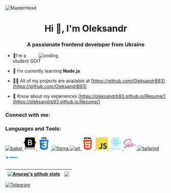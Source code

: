 ![MasterHead](https://masterscoding.com/wp-content/uploads/2020/06/Banner-817x400-05-scaled.jpg)
<h1 align="center">Hi 👋, I'm Oleksandr</h1>
<h3 align="center">A passionate frontend developer from Ukraine</h3>
<img align='right' alt='coding' width='400' src='https://media.tenor.com/2uyENRmiUt0AAAAC/coding.gif'>

- 🔭I'm a student GOIT

- 🌱 I’m currently learning **Node.js**

- 👨‍💻 All of my projects are available at [https://github.com/OleksandrB93](https://github.com/OleksandrB93)

- 📄 Know about my experiences [https://oleksandrb93.github.io/Resume/](https://oleksandrb93.github.io/Resume/)

<h3 align="left">Connect with me:</h3>
<p align="left">
</p>

<h3 align="left">Languages and Tools:</h3>
<p align="left"> <a href="https://babeljs.io/" target="_blank" rel="noreferrer"> <img src="https://www.vectorlogo.zone/logos/babeljs/babeljs-icon.svg" alt="babel" width="40" height="40"/> </a> <a href="https://getbootstrap.com" target="_blank" rel="noreferrer"> <img src="https://raw.githubusercontent.com/devicons/devicon/master/icons/bootstrap/bootstrap-plain-wordmark.svg" alt="bootstrap" width="40" height="40"/> </a> <a href="https://www.w3schools.com/css/" target="_blank" rel="noreferrer"> <img src="https://raw.githubusercontent.com/devicons/devicon/master/icons/css3/css3-original-wordmark.svg" alt="css3" width="40" height="40"/> </a> <a href="https://www.figma.com/" target="_blank" rel="noreferrer"> <img src="https://www.vectorlogo.zone/logos/figma/figma-icon.svg" alt="figma" width="40" height="40"/> </a> <a href="https://git-scm.com/" target="_blank" rel="noreferrer"> <img src="https://www.vectorlogo.zone/logos/git-scm/git-scm-icon.svg" alt="git" width="40" height="40"/> </a> <a href="https://www.w3.org/html/" target="_blank" rel="noreferrer"> <img src="https://raw.githubusercontent.com/devicons/devicon/master/icons/html5/html5-original-wordmark.svg" alt="html5" width="40" height="40"/> </a> <a href="https://developer.mozilla.org/en-US/docs/Web/JavaScript" target="_blank" rel="noreferrer"> <img src="https://raw.githubusercontent.com/devicons/devicon/master/icons/javascript/javascript-original.svg" alt="javascript" width="40" height="40"/> </a> <a href="https://reactjs.org/" target="_blank" rel="noreferrer"> <img src="https://raw.githubusercontent.com/devicons/devicon/master/icons/react/react-original-wordmark.svg" alt="react" width="40" height="40"/> </a> <a href="https://sass-lang.com" target="_blank" rel="noreferrer"> <img src="https://raw.githubusercontent.com/devicons/devicon/master/icons/sass/sass-original.svg" alt="sass" width="40" height="40"/> </a> <a href="https://tailwindcss.com/" target="_blank" rel="noreferrer"> <img src="https://www.vectorlogo.zone/logos/tailwindcss/tailwindcss-icon.svg" alt="tailwind" width="40" height="40"/> </a> <a href="https://webpack.js.org" target="_blank" rel="noreferrer"> <img src="https://raw.githubusercontent.com/devicons/devicon/d00d0969292a6569d45b06d3f350f463a0107b0d/icons/webpack/webpack-original-wordmark.svg" alt="webpack" width="40" height="40"/> </a> </p>

| <a href="https://github.com/OleksandrB93/github-readme-stats"><img align="center" src="https://github-readme-stats.vercel.app/api?username=OleksandrB93&show_icons=true&include_all_commits=true&theme=buefy&hide_border=true" alt="Anurag's github stats" /></a> | <a href="https://github.com/OleksandrB93/github-readme-stats"><img align="center" src="https://github-readme-stats.vercel.app/api/top-langs/?username=OleksandrB93&layout=compact&theme=buefy&hide_border=true" /></a> |
| ------------- | ------------- |

[![Telegram](https://img.shields.io/badge/-Telegram-004f76?style=flat-square&logo=Telegram&logoColor=fff)](https://t.me/Oleksandr_Barabash)
